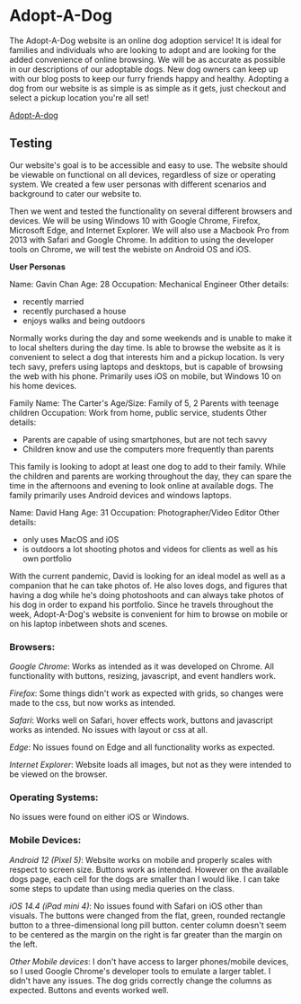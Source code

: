 # Adopt-A-Dog

The Adopt-A-Dog website is an online dog adoption service! It is ideal for families and individuals who are looking to adopt and are looking for the added convenience of online browsing. We will be as accurate as possible in our descriptions of our adoptable dogs. New dog owners can keep up with our blog posts to keep our furry friends happy and healthy. Adopting a dog from our website is as simple is as simple as it gets, just checkout and select a pickup location you're all set!

[Adopt-A-dog](https://kellyros12.github.io/html200-adopt-a-dog/)

## Testing

Our website's goal is to be accessible and easy to use. The website should be viewable on functional on all devices, regardless of size or operating system. We created a few user personas with different scenarios and background to cater our website to.

Then we went and tested the functionality on several different browsers and devices. We will be using Windows 10 with Google Chrome, Firefox, Microsoft Edge, and Internet Explorer. We will also use a Macbook Pro from 2013 with Safari and Google Chrome. In addition to using the developer tools on Chrome, we will test the webiste on Android OS and iOS.

**User Personas**

Name: Gavin Chan
Age: 28
Occupation: Mechanical Engineer
Other details:
- recently married
- recently purchased a house
- enjoys walks and being outdoors

Normally works during the day and some weekends and is unable to make it to local shelters during the day time. Is able to browse the website as it is convenient to select a dog that interests him and a pickup location. Is very tech savy, prefers using laptops and desktops, but is capable of browsing the web with his phone. Primarily uses iOS on mobile, but Windows 10 on his home devices.

Family Name: The Carter's
Age/Size: Family of 5, 2 Parents with teenage children
Occupation: Work from home, public service, students
Other details:
- Parents are capable of using smartphones, but are not tech savvy
- Children know and use the computers more frequently than parents

This family is looking to adopt at least one dog to add to their family. While the children and parents are working throughout the day, they can spare the time in the afternoons and evening to look online at available dogs. The family primarily uses Android devices and windows laptops.

Name: David Hang
Age: 31
Occupation: Photographer/Video Editor
Other details:
- only uses MacOS and iOS
- is outdoors a lot shooting photos and videos for clients as well as his own portfolio

With the current pandemic, David is looking for an ideal model as well as a companion that he can take photos of. He also loves dogs, and figures that having a dog while he's doing photoshoots and can always take photos of his dog in order to expand his portfolio. Since he travels throughout the week, Adopt-A-Dog's website is convenient for him to browse on mobile or on his laptop inbetween shots and scenes. 


### Browsers:

_Google Chrome_: Works as intended as it was developed on Chrome. All functionality with buttons, resizing, javascript, and event handlers work.

_Firefox_: Some things didn't work as expected with grids, so changes were made to the css, but now works as intended.

_Safari_: Works well on Safari, hover effects work, buttons and javascript works as intended. No issues with layout or css at all.

_Edge_: No issues found on Edge and all functionality works as expected.

_Internet Explorer_: Website loads all images, but not as they were intended to be viewed on the browser.

### Operating Systems:

No issues were found on either iOS or Windows.

### Mobile Devices:

_Android 12 (Pixel 5)_: Website works on mobile and properly scales with respect to screen size. Buttons work as intended. However on the available dogs page, each cell for the dogs are smaller than I would like. I can take some steps to update than using media queries on the class.

_iOS 14.4 (iPad mini 4)_: No issues found with Safari on iOS other than visuals. The buttons were changed from the flat, green, rounded rectangle button to a three-dimensional long pill button. center column doesn't seem to be centered as the margin on the right is far greater than the margin on the left.

_Other Mobile devices_: I don't have access to larger phones/mobile devices, so I used Google Chrome's developer tools to emulate a larger tablet. I didn't have any issues. The dog grids correctly change the columns as expected. Buttons and events worked well.
